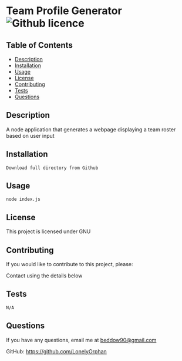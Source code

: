 # Team Profile Generator ![Github licence](https://img.shields.io/badge/GNU-License-orange)

  ## Table of Contents
  * [Description](#description)
  * [Installation](#installation)
  * [Usage](#usage)
  * [License](#license)
  * [Contributing](#contributing)
  * [Tests](#tests)
  * [Questions](#questions)
  
  ## Description 
  A node application that generates a webpage displaying a team roster based on user input
  
  ## Installation
  ```
  Download full directory from Github
  ```

  ## Usage 
  ```
  node index.js
  ```

  ## License 
  This project is licensed under GNU

  ## Contributing
  If you would like to contribute to this project, please:  

  Contact using the details below

  ## Tests
  ```
  N/A
  ```

  ## Questions
  If you have any questions, email me at beddow90@gmail.com  
  
  GitHub: https://github.com/LonelyOrphan
  